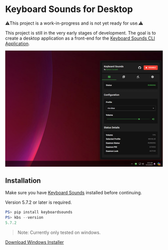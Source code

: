 # Keyboard Sounds for Desktop

⚠️This project is a work-in-progress and is not yet ready for use.⚠️

This project is still in the very early stages of development. The goal is to create a desktop application as a front-end for the [Keyboard Sounds CLI Application](https://github.com/nathan-fiscaletti/keyboardsounds).

![Preview](./preview.png)

## Installation

Make sure you have [Keyboard Sounds](https://github.com/nathan-fiscaletti/keyboardsounds) installed before continuing.

Version 5.7.2 or later is required.

```powershell
PS> pip install keyboardsounds
PS> kbs --version
5.7.2
```

> Note: Currently only tested on windows.

[Download Windows Installer](https://github.com/nathan-fiscaletti/keyboardsounds-desktop/releases/latest/download/Keyboard%20Sounds.msi)
